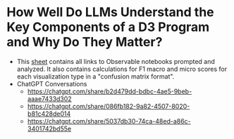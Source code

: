 # How Well Do LLMs Understand the Key Components of a D3 Program and Why Do They Matter?

- This [sheet](https://docs.google.com/spreadsheets/d/19Pi1DlWRzrV1zJ0hcwvFrXOZ27MDCPZjgyeMe7bl1eE/edit?usp=sharing) contains all links to Observable notebooks prompted and analyzed. It also contains calculations for F1 macro and micro scores for each visualization type in a "confusion matrix format".
- ChatGPT Conversations
  - https://chatgpt.com/share/b2d479dd-bdbc-4ae5-9beb-aaae7433d302
  - https://chatgpt.com/share/086fb182-9a82-4507-8020-b81c428de014
  - https://chatgpt.com/share/5037db30-74ca-48ed-a86c-3401742bd55e
